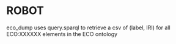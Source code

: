 # ROBOT
eco_dump uses query.sparql to retrieve a csv of (label, IRI) for all ECO:XXXXXX elements in the ECO ontology
